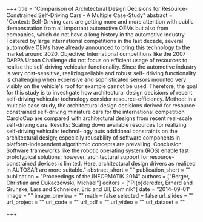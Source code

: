 +++
title = "Comparison of Architectural Design Decisions for Resource-Constrained Self-Driving Cars - A Multiple Case-Study"
abstract = "Context: Self-Driving cars are getting more and more attention with public demonstration from all important automotive OEMs but also from companies, which do not have a long history in the automotive industry. Fostered by large international competitions in the last decade, several automotive OEMs have already announced to bring this technology to the market around 2020. Objective: International competitions like the 2007 DARPA Urban Challenge did not focus on efficient usage of resources to realize the self-driving vehicular functionality. Since the automotive industry is very cost-sensitive, realizing reliable and robust self- driving functionality is challenging when expensive and sophisticated sensors mounted very visibly on the vehicle's roof for example cannot be used. Therefore, the goal for this study is to investigate how architectural design decisions of recent self-driving vehicular technology consider resource-efficiency. Method: In a multiple case study, the architectural design decisions derived for resource- constrained self-driving miniature cars for the international competition CaroloCup are compared with architectural designs from recent real-scale self-driving cars. Results: Scaling down available resources for realizing self-driving vehicular technol- ogy puts additional constraints on the architectural design; especially reusability of software components in platform-independent algorithmic concepts are prevailing. Conclusion: Software frameworks like the robotic operating system (ROS) enable fast prototypical solutions; however, architectural support for resource-constrained devices is limited. Here, architectural design drivers as realized in AUTOSAR are more suitable."
abstract_short = ""
publication_short = ""
publication = "Proceedings of the INFORMATIK 2014"
authors = ["Berger, Christian and Dukaczewski, Michael"]
editors = ["Pl{o}dereder, Erhard and Grunske, Lars and Schneider, Eric and Ull, Dominik"]
date = "2014-09-01"
image = ""
image_preview = ""
math = false
selected = false
url_slides = ""
url_project = ""
url_code = ""
url_pdf = ""
url_video = ""
url_dataset = ""

+++
